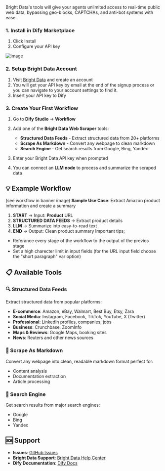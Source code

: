 Bright Data's tools will give your agents unlimited access to real-time public web data, bypassing geo-blocks, CAPTCHAs, and anti-bot systems with ease.

### 1. Install in Dify Marketplace
1. Click Install
2. Configure your API key

![image](https://github.com/user-attachments/assets/f03fdc7b-ae7e-446e-a4f3-12fb765e168d)

### 2. Setup Bright Data Account
1. Visit [Bright Data](https://brightdata.com/) and create an account
2. You will get your API key by email at the end of the signup process or you can navigate to your account settings to find it.
4. Insert your API key to Dify

### 3. Create Your First Workflow
1. Go to **Dify Studio** → **Workflow**
2. Add one of the **Bright Data Web Scraper** tools:
   - **Structured Data Feeds** - Extract structured data from 20+ platforms
   - **Scrape As Markdown** - Convert any webpage to clean markdown
   - **Search Engine** - Get search results from Google, Bing, Yandex

3. Enter your Bright Data API key when prompted
5. You can connect an **LLM node** to process and summarize the scraped data

## 💡 Example Workflow
(see workflow in banner image)
**Sample Use Case**: Extract Amazon product information and create a summary
1. **START** → Input: **Product** URL
2. **STRUCTURED DATA FEEDS** → Extract product details
3. **LLM** → Summarize into easy-to-read text
4. **END** → Output: Clean product summary
Important tips;
- Referance every stage of the workflow to the output of the previos stage
- Set a high charecter limit in input fields (for the URL input field choose the "short paragraph" var option)

## 📋 Available Tools

### 🔍 Structured Data Feeds
Extract structured data from popular platforms:
- **E-commerce**: Amazon, eBay, Walmart, Best Buy, Etsy, Zara
- **Social Media**: Instagram, Facebook, TikTok, YouTube, X (Twitter)
- **Professional**: LinkedIn profiles, companies, jobs
- **Business**: Crunchbase, ZoomInfo
- **Maps & Reviews**: Google Maps, booking sites
- **News**: Reuters and other news sources

### 📄 Scrape As Markdown
Convert any webpage into clean, readable markdown format perfect for:
- Content analysis
- Documentation extraction
- Article processing

### 🔎 Search Engine
Get search results from major search engines:
- Google
- Bing
- Yandex

## 🆘 Support
- **Issues**: [GitHub Issues](https://github.com/idanvilenski/BrightData_Dify_Plugin/issues)
- **Bright Data Support**: [Bright Data Help Center](https://help.brightdata.com/)
- **Dify Documentation**: [Dify Docs](https://docs.dify.ai/)
